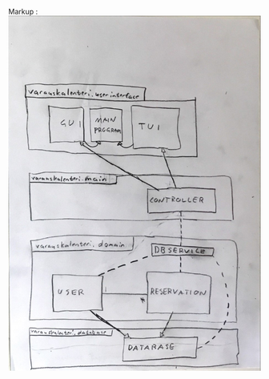 Markup : ![picture alt](https://github.com/masiro918/ot-harjoitustyo/blob/master/varauskalenteri/dokumentaatio/kaavio.jpg)  

